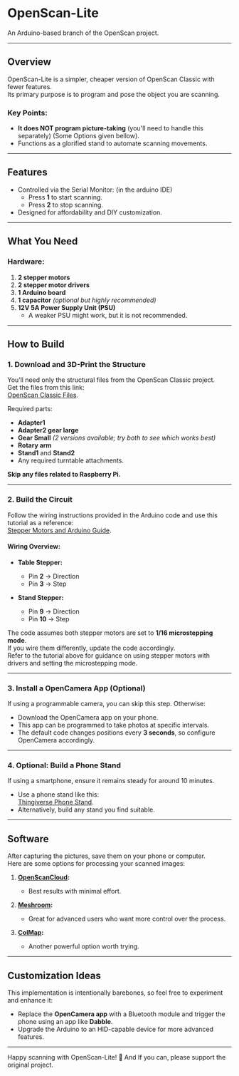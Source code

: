 # OpenScan-Lite  
An Arduino-based branch of the OpenScan project.  

---

## Overview  
OpenScan-Lite is a simpler, cheaper version of OpenScan Classic with fewer features.  
Its primary purpose is to program and pose the object you are scanning.  

### Key Points:  
- **It does NOT program picture-taking** (you'll need to handle this separately) (Some Options given bellow).  
- Functions as a glorified stand to automate scanning movements.  

---

## Features  
- Controlled via the Serial Monitor: (in the arduino IDE)
  - Press **1** to start scanning.  
  - Press **2** to stop scanning.  
- Designed for affordability and DIY customization.  

---

## What You Need  

### Hardware:  
1. **2 stepper motors**  
2. **2 stepper motor drivers**  
3. **1 Arduino board**  
4. **1 capacitor** *(optional but highly recommended)*  
5. **12V 5A Power Supply Unit (PSU)**  
   - A weaker PSU might work, but it is not recommended.  

---

## How to Build  

### 1. **Download and 3D-Print the Structure**  
You’ll need only the structural files from the OpenScan Classic project.  
Get the files from this link:  
[OpenScan Classic Files](https://github.com/OpenScan-org/OpenScan-Design/tree/main/files/Classic/V1).  

Required parts:  
- **Adapter1**  
- **Adapter2 gear large**  
- **Gear Small** *(2 versions available; try both to see which works best)*  
- **Rotary arm**  
- **Stand1** and **Stand2**  
- Any required turntable attachments.  

**Skip any files related to Raspberry Pi.**  

---

### 2. **Build the Circuit**  
Follow the wiring instructions provided in the Arduino code and use this tutorial as a reference:  
[Stepper Motors and Arduino Guide](https://howtomechatronics.com/tutorials/arduino/stepper-motors-and-arduino-the-ultimate-guide/).  

#### Wiring Overview:  
- **Table Stepper:**  
  - Pin **2** → Direction  
  - Pin **3** → Step  

- **Stand Stepper:**  
  - Pin **9** → Direction  
  - Pin **10** → Step  

The code assumes both stepper motors are set to **1/16 microstepping mode**.  
If you wire them differently, update the code accordingly.  
Refer to the tutorial above for guidance on using stepper motors with drivers and setting the microstepping mode.  

---

### 3. **Install a OpenCamera App (Optional)**  
If using a programmable camera, you can skip this step. Otherwise:  
- Download the OpenCamera app on your phone.
- This app can be programmed to take photos at specific intervals.  
- The default code changes positions every **3 seconds**, so configure OpenCamera accordingly.  

---

### 4. **Optional: Build a Phone Stand**  
If using a smartphone, ensure it remains steady for around 10 minutes.  
- Use a phone stand like this:  
  [Thingiverse Phone Stand](https://www.thingiverse.com/thing:3363730).  
- Alternatively, build any stand you find suitable.  

---

## Software  

After capturing the pictures, save them on your phone or computer.  
Here are some options for processing your scanned images:  

1. **[OpenScanCloud](https://www.openscancloud.com/):**  
   - Best results with minimal effort.  

2. **[Meshroom](https://alicevision.org/#meshroom):**  
   - Great for advanced users who want more control over the process.  

3. **[ColMap](https://colmap.github.io/):**  
   - Another powerful option worth trying.  

---

## Customization Ideas  

This implementation is intentionally barebones, so feel free to experiment and enhance it:  
- Replace the **OpenCamera app** with a Bluetooth module and trigger the phone using an app like **Dabble**.  
- Upgrade the Arduino to an HID-capable device for more advanced features.  

---

Happy scanning with OpenScan-Lite! 🚀
And If you can, please support the original project.
